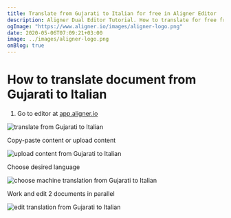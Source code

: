 ```yaml
---
title: Translate from Gujarati to Italian for free in Aligner Editor
description: Aligner Dual Editor Tutorial. How to translate for free from Gujarati to Italian. Aligner is multilingual document management platform. 
ogImage: "https://www.aligner.io/images/aligner-logo.png"
date: 2020-05-06T07:09:21+03:00
image: ../images/aligner-logo.png
onBlog: true
---
```


# How to translate document from Gujarati to Italian

1. Go to editor at [app.aligner.io](https://app.aligner.io "Aligner App web page")

![translate from Gujarati to Italian](../aligner-blank-editor.png "translate from Gujarati to Italian")

Copy-paste content or upload content

![upload content from Gujarati to Italian](../aligner-uploaded-document.png "upload content from Gujarati to Italian")

Choose desired language

![choose machine translation from Gujarati to Italian](../aligner-language-dropdown.png "choose machine translation from Gujarati to Italian")

Work and edit 2 documents in parallel

![edit translation from Gujarati to Italian](../aligner-double-sitded-editor.png "edit translation from Gujarati to Italian")

